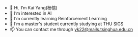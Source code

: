 - 👋 Hi, I’m Kai Yang(杨恺)
- 👀 I’m interested in AI
- 🌱 I’m currently learning Reinforcement Learning
- 💞️ I’m a master's student currently studying at THU SIGS
- 📫 You can contact me through yk22@mails.tsinghua.edu.cn

<!---
yk7333/yk7333 is a ✨ special ✨ repository because its `README.md` (this file) appears on your GitHub profile.
You can click the Preview link to take a look at your changes.
--->
